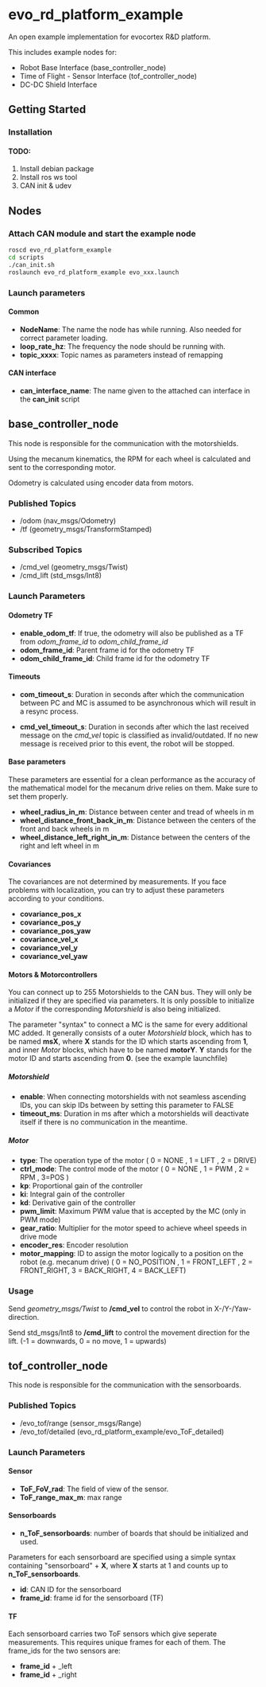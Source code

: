 # evo_rd_platform_example
An open example implementation for evocortex R&amp;D platform.

This includes example nodes for:

- Robot Base Interface (base_controller_node)
- Time of Flight - Sensor Interface (tof_controller_node)
- DC-DC Shield Interface

## Getting Started

### Installation

#### TODO:

1. Install debian package
2. Install ros ws tool 
3. CAN init & udev






## Nodes

### Attach CAN module and start the example node

```bash
roscd evo_rd_platform_example
cd scripts
./can_init.sh
roslaunch evo_rd_platform_example evo_xxx.launch
```

### Launch parameters
####  Common
- **NodeName**: The name the node has while running. Also needed for correct parameter loading.
- **loop_rate_hz**: The frequency the node should be running with. 
- **topic_xxxx**: Topic names as parameters instead of remapping

#### CAN interface
- **can_interface_name**: The name given to the attached can interface in the **can_init** script



## base_controller_node

This node is responsible for the communication with the motorshields. 

Using the mecanum kinematics, the RPM for each wheel is calculated and sent to the corresponding motor.

Odometry is calculated using encoder data from motors.


### Published Topics

- /odom    (nav_msgs/Odometry)
- /tf            (geometry_msgs/TransformStamped)

### Subscribed Topics

- /cmd_vel     (geometry_msgs/Twist)
- /cmd_lift     (std_msgs/Int8)




### Launch Parameters

#### Odometry TF

- **enable_odom_tf**: If true, the odometry will also be published as a TF from *odom_frame_id* to *odom_child_frame_id*
- **odom_frame_id**: Parent frame id for the odometry TF
- **odom_child_frame_id**: Child frame id for the odometry TF


#### Timeouts
- **com_timeout_s**: Duration in seconds after which the communication between PC and MC is assumed to be asynchronous which will result in a resync process.

- **cmd_vel_timeout_s**: Duration in seconds after which the last received message on the *cmd_vel* topic is classified as invalid/outdated. If no new message is received prior to this event, the robot will be stopped.

#### Base parameters
These parameters are essential for a clean performance as the accuracy of the mathematical model for the mecanum drive relies on them. Make sure to set them properly.
- **wheel_radius_in_m**: Distance between center and tread of wheels in m
- **wheel_distance_front_back_in_m**: Distance between the centers of the front and back wheels in m
- **wheel_distance_left_right_in_m**: Distance between the centers of the right and left wheel in m

#### Covariances
The covariances are not determined by measurements. If you face problems with localization, you can try to adjust these parameters according to your conditions.
- **covariance_pos_x**
- **covariance_pos_y**
- **covariance_pos_yaw**
- **covariance_vel_x**
- **covariance_vel_y**
- **covariance_vel_yaw**

#### Motors & Motorcontrollers
You can connect up to 255 Motorshields to the CAN bus. They will only be initialized if they are specified via parameters. It is only possible to initialize a *Motor* if the corresponding *Motorshield* is also being initialized. 

The parameter "syntax" to connect a MC is the same for every additional MC added. It generally consists of a outer *Motorshield* block, which has to be named **msX**, where **X** stands for the ID which starts ascending from **1**, and inner *Motor* blocks, which have to be named **motorY**. **Y** stands for the motor ID and starts ascending from **0**. (see the example launchfile)

##### Motorshield

- **enable**: When connecting motorshields with not seamless ascending IDs, you can skip IDs between by setting this parameter to FALSE
- **timeout_ms**: Duration in ms after which a motorshields will deactivate itself if there is no communication in the meantime.

##### Motor

- **type**: The operation type of the motor ( 0 = NONE , 1 = LIFT , 2 = DRIVE)
- **ctrl_mode**: The control mode of the motor ( 0 = NONE , 1 = PWM , 2 = RPM , 3=POS )
- **kp**: Proportional gain of the controller
- **ki**: Integral gain of the controller
- **kd**: Derivative gain of the controller
- **pwm_limit**: Maximum PWM value that is accepted by the MC (only in PWM mode)
- **gear_ratio**: Multiplier for the motor speed to achieve wheel speeds in drive mode
- **encoder_res**: Encoder resolution
- **motor_mapping**: ID to assign the motor logically to a position on the robot (e.g. mecanum drive) ( 0 = NO_POSITION , 1 = FRONT_LEFT , 2 = FRONT_RIGHT, 3 = BACK_RIGHT, 4 = BACK_LEFT)

### Usage

Send *geometry_msgs/Twist* to **/cmd_vel** to control the robot in X-/Y-/Yaw-direction.

Send std_msgs/Int8 to **/cmd_lift** to control the movement direction for the lift. (-1 = downwards, 0 = no move, 1 = upwards)







## tof_controller_node

This node is responsible for the communication with the sensorboards. 

### Published Topics

- /evo_tof/range            (sensor_msgs/Range)
- /evo_tof/detailed        (evo_rd_platform_example/evo_ToF_detailed)



###  Launch Parameters

#### Sensor

- **ToF_FoV_rad**: The field of view of the sensor.
- **ToF_range_max_m**: max range

#### Sensorboards

- **n_ToF_sensorboards**: number of boards that should be initialized and used.

Parameters for each sensorboard are specified using a simple syntax containing "sensorboard" + **X**, where **X** starts at 1 and counts up to **n_ToF_sensorboards**.

- **id**: CAN ID for the sensorboard
- **frame_id**: frame id for the sensorboard (TF)

#### TF

Each sensorboard carries two ToF sensors which give seperate measurements.
This requires unique frames for each of them. The frame_ids for the two sensors are:
- **frame_id** + _left
- **frame_id** + _right

  

  













